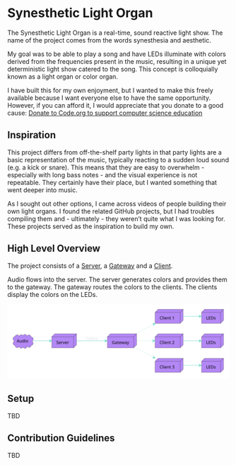 # Synesthetic Light Organ

The Synesthetic Light Organ is a real-time, sound reactive light show. The name of the project comes from the words synesthesia and aesthetic.

My goal was to be able to play a song and have LEDs illuminate with colors derived from the frequencies present in the music, resulting in a unique yet deterministic light show catered to the song. This concept is colloquially known as a light organ or color organ.

I have built this for my own enjoyment, but I wanted to make this freely available because I want everyone else to have the same opportunity. However, if you can afford it, I would appreciate that you donate to a good cause: [Donate to Code.org to support computer science education](https://code.org/donate)

## Inspiration

This project differs from off-the-shelf party lights in that party lights are a basic representation of the music, typically reacting to a sudden loud sound (e.g. a kick or snare). This means that they are easy to overwhelm - especially with long bass notes - and the visual experience is not repeatable. They certainly have their place, but I wanted something that went deeper into music.

As I sought out other options, I came across videos of people building their own light organs. I found the related GitHub projects, but I had troubles compiling them and - ultimately - they weren’t quite what I was looking for. These projects served as the inspiration to build my own.

## High Level Overview

The project consists of a [Server](https://github.com/Blast12345/LightOrganServer), a [Gateway](https://github.com/Blast12345/LightOrganGateway) and a [Client](https://github.com/Blast12345/LightOrganClient). 

Audio flows into the server. The server generates colors and provides them to the gateway. The gateway routes the colors to the clients. The clients display the colors on the LEDs.

![Overview](plantuml/overview.svg)

## Setup

TBD

## Contribution Guidelines

TBD